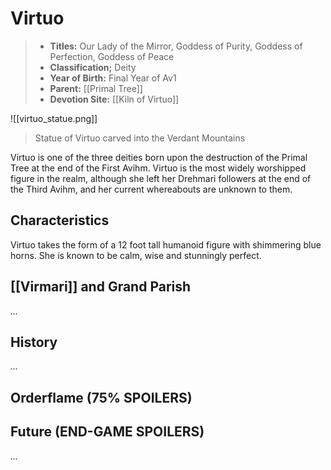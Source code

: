 # Virtuo

> - **Titles:** Our Lady of the Mirror, Goddess of Purity, Goddess of Perfection, Goddess of Peace
> - **Classification;** Deity
> - **Year of Birth:** Final Year of Av1
> - **Parent:** [[Primal Tree]]
> - **Devotion Site:** [[Kiln of Virtuo]]

![[virtuo_statue.png]]
> Statue of Virtuo carved into the Verdant Mountains

Virtuo is one of the three deities born upon the destruction of the Primal Tree at the end of the First Avihm. Virtuo is the most widely worshipped figure in the realm, although she left her Drehmari followers at the end of the Third Avihm, and her current whereabouts are unknown to them. 

## Characteristics

Virtuo takes the form of a 12 foot tall humanoid figure with shimmering blue horns. She is known to be calm, wise and stunningly perfect.

## [[Virmari]] and Grand Parish

*...*

## History

*...*

## Orderflame (75% SPOILERS)

## Future (END-GAME SPOILERS)

*...*
